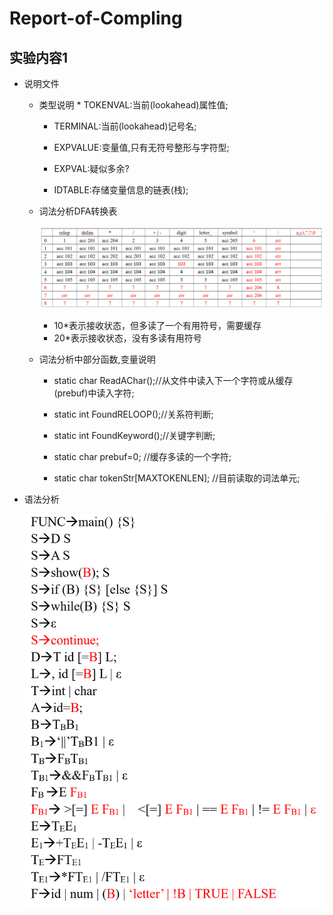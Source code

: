 # Report-of-Compling


## 实验内容1
* 说明文件
	* 类型说明
		  * TOKENVAL:当前(lookahead)属性值;
          
      * TERMINAL:当前(lookahead)记号名;
    
      * EXPVALUE:变量值,只有无符号整形与字符型;
    
      * EXPVAL:疑似多余?
    
      * IDTABLE:存储变量信息的链表(栈);
  * 词法分析DFA转换表
  
    ![](https://github.com/444749308/Report-of-Compling/blob/master/Picture/%E8%AF%8D%E6%B3%95%E5%88%86%E6%9E%90DFA%E8%BD%AC%E6%8D%A2%E8%A1%A8.PNG)
    
    * 10*表示接收状态，但多读了一个有用符号，需要缓存
    * 20*表示接收状态，没有多读有用符号
  * 词法分析中部分函数,变量说明
	
  	* static char ReadAChar();//从文件中读入下一个字符或从缓存(prebuf)中读入字符;
		
	* static int FoundRELOOP();//关系符判断;

  	* static int FoundKeyword();//关键字判断; 

  	* static char prebuf=0;	//缓存多读的一个字符;
    
  	* static char tokenStr[MAXTOKENLEN];	//目前读取的词法单元;
* 语法分析

  ![](https://github.com/444749308/Report-of-Compling/blob/master/Picture/%E8%AF%AD%E6%B3%95.PNG)
